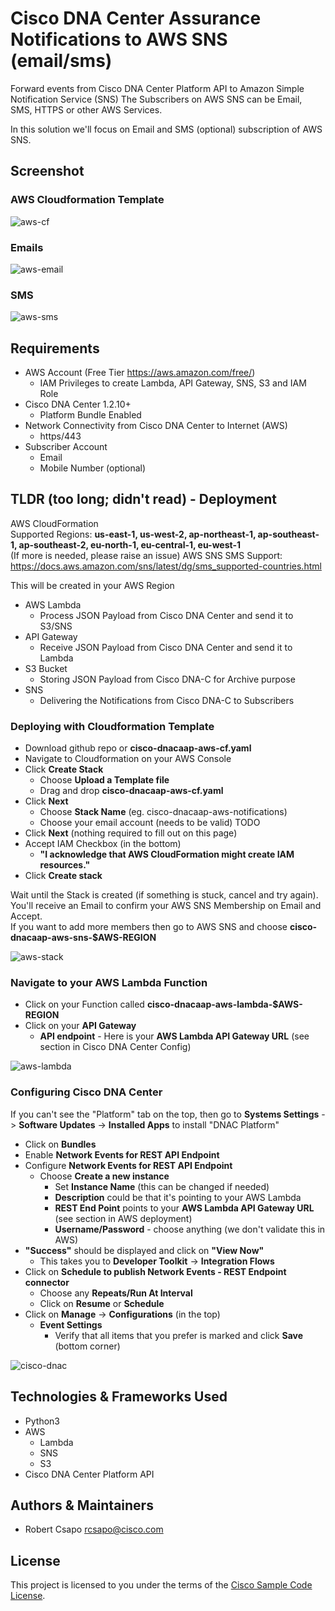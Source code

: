 # Cisco DNA Center Assurance Notifications to AWS SNS (email/sms)
Forward events from Cisco DNA Center Platform API to Amazon Simple Notification Service (SNS)
The Subscribers on AWS SNS can be Email, SMS, HTTPS or other AWS Services.

In this solution we'll focus on Email and SMS (optional) subscription of AWS SNS.
## Screenshot
### AWS Cloudformation Template
![aws-cf](./img/cisco-dnacaap-aws-cf.png)
### Emails
![aws-email](./img/cisco-dnacaap-aws-emails.png)
### SMS
![aws-sms](./img/cisco-dnacaap-aws-sms.jpg)

## Requirements
  - AWS Account (Free Tier https://aws.amazon.com/free/)
    - IAM Privileges to create Lambda, API Gateway, SNS, S3 and IAM Role
  - Cisco DNA Center 1.2.10+
    - Platform Bundle Enabled
  - Network Connectivity from Cisco DNA Center to Internet (AWS)
    - https/443
  - Subscriber Account
    - Email
    - Mobile Number (optional)

## TLDR (too long; didn't read) - Deployment

AWS CloudFormation  
Supported Regions: **us-east-1,	us-west-2, ap-northeast-1, ap-southeast-1, ap-southeast-2, eu-north-1, eu-central-1, eu-west-1**  
(If more is needed, please raise an issue)
AWS SNS SMS Support: https://docs.aws.amazon.com/sns/latest/dg/sms_supported-countries.html

This will be created in your AWS Region
- AWS Lambda
  - Process JSON Payload from Cisco DNA Center and send it to S3/SNS
- API Gateway
  - Receive JSON Payload from Cisco DNA Center and send it to Lambda
- S3 Bucket
  - Storing JSON Payload from Cisco DNA-C for Archive purpose
- SNS
  - Delivering the Notifications from Cisco DNA-C to Subscribers

### Deploying with Cloudformation Template

- Download github repo or **cisco-dnacaap-aws-cf.yaml**
- Navigate to Cloudformation on your AWS Console
- Click **Create Stack**
  - Choose **Upload a Template file**
  - Drag and drop **cisco-dnacaap-aws-cf.yaml**
- Click **Next**
  - Choose **Stack Name** (eg. cisco-dnacaap-aws-notifications)
  - Choose your email account (needs to be valid) TODO
- Click **Next** (nothing required to fill out on this page)
- Accept IAM Checkbox (in the bottom)
  - **"I acknowledge that AWS CloudFormation might create IAM resources."**
- Click **Create stack**

Wait until the Stack is created (if something is stuck, cancel and try again).  
You'll receive an Email to confirm your AWS SNS Membership on Email and Accept.  
If you want to add more members then go to AWS SNS and choose **cisco-dnacaap-aws-sns-$AWS-REGION**

![aws-stack](./img/cisco-dnacaap-aws-stack-complete.png)

### Navigate to your AWS Lambda Function
- Click on your Function called **cisco-dnacaap-aws-lambda-$AWS-REGION**
- Click on your **API Gateway**
  - **API endpoint** - Here is your **AWS Lambda API Gateway URL** (see section in Cisco DNA Center Config)

![aws-lambda](./img/cisco-dnacaap-aws-lambda.png)

### Configuring Cisco DNA Center
If you can't see the "Platform" tab on the top, then go to **Systems Settings** -> **Software Updates** -> **Installed Apps** to install "DNAC Platform"

- Click on **Bundles**
- Enable **Network Events for REST API Endpoint**
- Configure **Network Events for REST API Endpoint**
  - Choose **Create a new instance**
    - Set **Instance Name** (this can be changed if needed)
    - **Description** could be that it's pointing to your AWS Lambda
    - **REST End Point** points to your **AWS Lambda API Gateway URL** (see section in AWS deployment)
    - **Username/Password** - choose anything (we don't validate this in AWS)
- **"Success"** should be displayed and click on **"View Now"**
  - This takes you to **Developer Toolkit** -> **Integration Flows**
- Click on **Schedule to publish Network Events - REST Endpoint connector**
  - Choose any **Repeats/Run At Interval**
  - Click on **Resume** or **Schedule**
- Click on **Manage** -> **Configurations** (in the top)
  - **Event Settings**
    - Verify that all items that you prefer is marked and click **Save** (bottom corner)

![cisco-dnac](./img/cisco-dnacaap.png)

## Technologies & Frameworks Used
* Python3
* AWS
  - Lambda
  - SNS
  - S3
* Cisco DNA Center Platform API

## Authors & Maintainers

- Robert Csapo <rcsapo@cisco.com>

## License

This project is licensed to you under the terms of the [Cisco Sample
Code License](./LICENSE).
